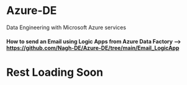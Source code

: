 # Azure-DE
Data Engineering with Microsoft Azure services
#### How to send an Email using Logic Apps from Azure Data Factory --> https://github.com/Nagh-DE/Azure-DE/tree/main/Email_LogicApp

# Rest Loading Soon
